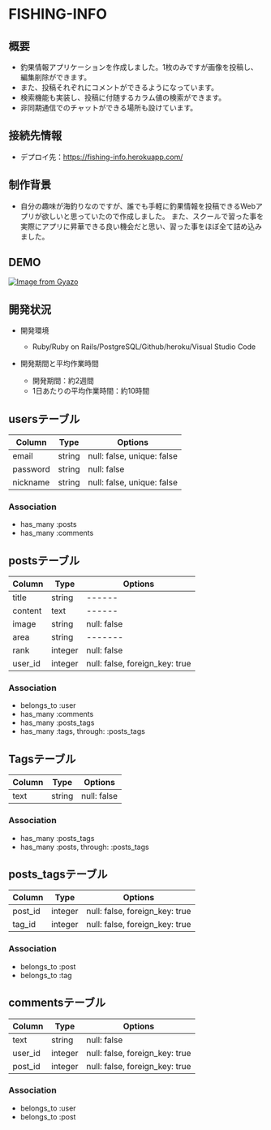 # FISHING-INFO

## 概要
- 釣果情報アプリケーションを作成しました。1枚のみですが画像を投稿し、編集削除ができます。
- また、投稿それぞれにコメントができるようになっています。
- 検索機能も実装し、投稿に付随するカラム値の検索ができます。
- 非同期通信でのチャットができる場所も設けています。

## 接続先情報
- デプロイ先：https://fishing-info.herokuapp.com/

## 制作背景
- 自分の趣味が海釣りなのですが、誰でも手軽に釣果情報を投稿できるWebアプリが欲しいと思っていたので作成しました。
  また、スクールで習った事を実際にアプリに昇華できる良い機会だと思い、習った事をほぼ全て詰め込みました。

## DEMO
[![Image from Gyazo](https://i.gyazo.com/1fefff926302a6b3989f948ebf9fc83e.jpg)](https://gyazo.com/1fefff926302a6b3989f948ebf9fc83e)

## 開発状況
- 開発環境
  - Ruby/Ruby on Rails/PostgreSQL/Github/heroku/Visual Studio Code
  
- 開発期間と平均作業時間
  - 開発期間：約2週間
  - 1日あたりの平均作業時間：約10時間


## usersテーブル
|Column|Type|Options|
|------|----|-------|
|email|string|null: false, unique: false|
|password|string|null: false|
|nickname|string|null: false, unique: false|
### Association
- has_many :posts
- has_many :comments


## postsテーブル
|Column|Type|Options|
|------|----|-------|
|title|string|------|
|content|text|------|
|image|string|null: false|
|area|string|-------|
|rank|integer|null: false|
|user_id|integer|null: false, foreign_key: true|
### Association
- belongs_to :user
- has_many :comments
- has_many :posts_tags
- has_many :tags, through: :posts_tags


## Tagsテーブル
|Column|Type|Options|
|------|----|-------|
|text|string|null: false|
### Association
- has_many :posts_tags
- has_many :posts, through: :posts_tags


## posts_tagsテーブル
|Column|Type|Options|
|------|----|-------|
|post_id|integer|null: false, foreign_key: true|
|tag_id|integer|null: false, foreign_key: true|
### Association
- belongs_to :post
- belongs_to :tag


## commentsテーブル
|Column|Type|Options|
|------|----|-------|
|text|string|null: false|
|user_id|integer|null: false, foreign_key: true|
|post_id|integer|null: false, foreign_key: true|
### Association
- belongs_to :user
- belongs_to :post